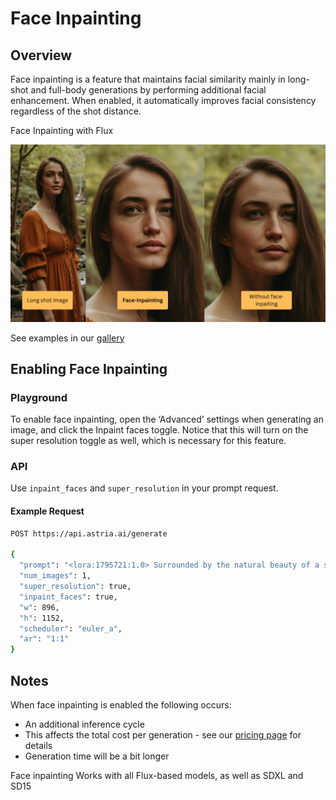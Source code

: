 # Face Inpainting

## Overview
Face inpainting is a feature that maintains facial similarity mainly in long-shot and full-body generations by performing additional facial enhancement. When enabled, it automatically improves facial consistency regardless of the shot distance.


<div style={{ display: "grid", 'grid-template-columns': '1fr', gap: '1.5rem' }}>
<div>
<figcaption>Face Inpainting with Flux</figcaption>

![source.png](./img/face_inpainting_w_flux.png)
</div>
</div>

See examples in our [gallery](https://www.astria.ai/gallery?inpaint_faces=true)

## Enabling Face Inpainting

### Playground

 To enable face inpainting, open the ‘Advanced’ settings when generating an image, and click the Inpaint faces toggle. Notice that this will turn on the super resolution toggle as well, which is necessary for this feature.

### API
Use `inpaint_faces` and `super_resolution` in your prompt request.

#### Example Request

```bash
POST https://api.astria.ai/generate

{
  "prompt": "<lora:1795721:1.0> Surrounded by the natural beauty of a serene, wooded environment, the ohwx woman exudes a sense of tranquility and connection with her surroundings. She wears a flowing, organic-inspired dress in earthy tones, her face framed by loose, windblown hair. The lighting is soft and diffused, creating a soothing, meditative atmosphere that invites the viewer to pause and connect with the moment.",
  "num_images": 1,
  "super_resolution": true,
  "inpaint_faces": true,
  "w": 896,
  "h": 1152,
  "scheduler": "euler_a",
  "ar": "1:1"
}
```

## Notes

When face inpainting is enabled the following occurs:
- An additional inference cycle
- This affects the total cost per generation - see our [pricing page](https://www.astria.ai/pricing) for details
- Generation time will be a bit longer

Face inpainting Works with all Flux-based models, as well as SDXL and SD15



